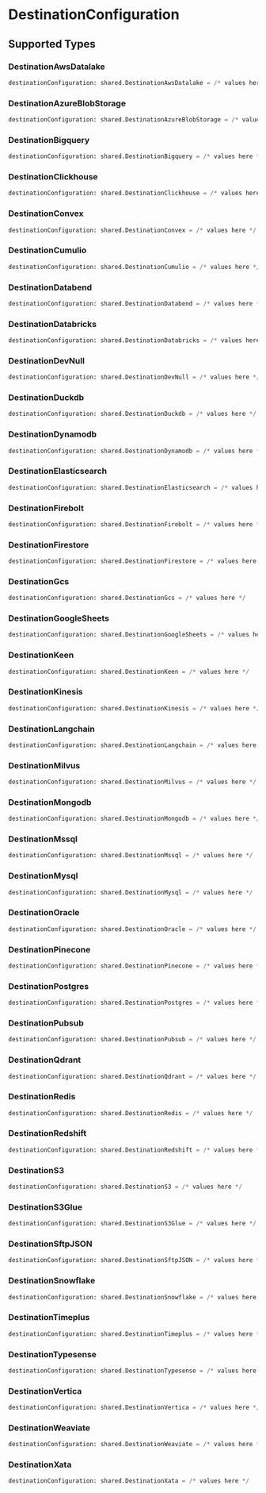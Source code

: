 # DestinationConfiguration


## Supported Types

### DestinationAwsDatalake

```python
destinationConfiguration: shared.DestinationAwsDatalake = /* values here */
```

### DestinationAzureBlobStorage

```python
destinationConfiguration: shared.DestinationAzureBlobStorage = /* values here */
```

### DestinationBigquery

```python
destinationConfiguration: shared.DestinationBigquery = /* values here */
```

### DestinationClickhouse

```python
destinationConfiguration: shared.DestinationClickhouse = /* values here */
```

### DestinationConvex

```python
destinationConfiguration: shared.DestinationConvex = /* values here */
```

### DestinationCumulio

```python
destinationConfiguration: shared.DestinationCumulio = /* values here */
```

### DestinationDatabend

```python
destinationConfiguration: shared.DestinationDatabend = /* values here */
```

### DestinationDatabricks

```python
destinationConfiguration: shared.DestinationDatabricks = /* values here */
```

### DestinationDevNull

```python
destinationConfiguration: shared.DestinationDevNull = /* values here */
```

### DestinationDuckdb

```python
destinationConfiguration: shared.DestinationDuckdb = /* values here */
```

### DestinationDynamodb

```python
destinationConfiguration: shared.DestinationDynamodb = /* values here */
```

### DestinationElasticsearch

```python
destinationConfiguration: shared.DestinationElasticsearch = /* values here */
```

### DestinationFirebolt

```python
destinationConfiguration: shared.DestinationFirebolt = /* values here */
```

### DestinationFirestore

```python
destinationConfiguration: shared.DestinationFirestore = /* values here */
```

### DestinationGcs

```python
destinationConfiguration: shared.DestinationGcs = /* values here */
```

### DestinationGoogleSheets

```python
destinationConfiguration: shared.DestinationGoogleSheets = /* values here */
```

### DestinationKeen

```python
destinationConfiguration: shared.DestinationKeen = /* values here */
```

### DestinationKinesis

```python
destinationConfiguration: shared.DestinationKinesis = /* values here */
```

### DestinationLangchain

```python
destinationConfiguration: shared.DestinationLangchain = /* values here */
```

### DestinationMilvus

```python
destinationConfiguration: shared.DestinationMilvus = /* values here */
```

### DestinationMongodb

```python
destinationConfiguration: shared.DestinationMongodb = /* values here */
```

### DestinationMssql

```python
destinationConfiguration: shared.DestinationMssql = /* values here */
```

### DestinationMysql

```python
destinationConfiguration: shared.DestinationMysql = /* values here */
```

### DestinationOracle

```python
destinationConfiguration: shared.DestinationOracle = /* values here */
```

### DestinationPinecone

```python
destinationConfiguration: shared.DestinationPinecone = /* values here */
```

### DestinationPostgres

```python
destinationConfiguration: shared.DestinationPostgres = /* values here */
```

### DestinationPubsub

```python
destinationConfiguration: shared.DestinationPubsub = /* values here */
```

### DestinationQdrant

```python
destinationConfiguration: shared.DestinationQdrant = /* values here */
```

### DestinationRedis

```python
destinationConfiguration: shared.DestinationRedis = /* values here */
```

### DestinationRedshift

```python
destinationConfiguration: shared.DestinationRedshift = /* values here */
```

### DestinationS3

```python
destinationConfiguration: shared.DestinationS3 = /* values here */
```

### DestinationS3Glue

```python
destinationConfiguration: shared.DestinationS3Glue = /* values here */
```

### DestinationSftpJSON

```python
destinationConfiguration: shared.DestinationSftpJSON = /* values here */
```

### DestinationSnowflake

```python
destinationConfiguration: shared.DestinationSnowflake = /* values here */
```

### DestinationTimeplus

```python
destinationConfiguration: shared.DestinationTimeplus = /* values here */
```

### DestinationTypesense

```python
destinationConfiguration: shared.DestinationTypesense = /* values here */
```

### DestinationVertica

```python
destinationConfiguration: shared.DestinationVertica = /* values here */
```

### DestinationWeaviate

```python
destinationConfiguration: shared.DestinationWeaviate = /* values here */
```

### DestinationXata

```python
destinationConfiguration: shared.DestinationXata = /* values here */
```

